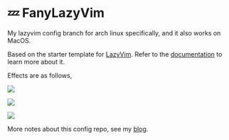 # 💤 FanyLazyVim

My lazyvim config branch for arch linux specifically, and it also works on MacOS.

Based on the starter template for [LazyVim](https://github.com/LazyVim/LazyVim).
Refer to the [documentation](https://lazyvim.github.io/installation) to learn more about it.

Effects are as follows,

![](https://i.postimg.cc/MGL9Ld6G/2024-10-01-184754-hyprshot.png)

![](https://i.postimg.cc/XYzhMVx3/2024-10-01-185236-hyprshot.png)

![](https://i.postimg.cc/LsvVdvmP/2024-10-01-185547-hyprshot.png)

More notes about this config repo, see my [blog](https://fanlumaster.github.io/2023/11/25/Lazyvim-configure-from-scratch/).


